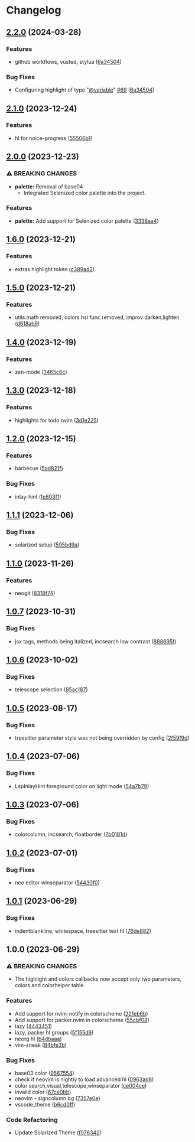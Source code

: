 # Changelog

## [2.2.0](https://github.com/maxmx03/solarized.nvim/compare/v2.1.0...v2.2.0) (2024-03-28)


### Features

* github workflows, vusted, stylua ([6a34504](https://github.com/maxmx03/solarized.nvim/commit/6a34504272cef236da45ba12ca8ef2c1b7417b36))


### Bug Fixes

* Configuring highlight of type "[@variable](https://github.com/variable)" [#69](https://github.com/maxmx03/solarized.nvim/issues/69) ([6a34504](https://github.com/maxmx03/solarized.nvim/commit/6a34504272cef236da45ba12ca8ef2c1b7417b36))

## [2.1.0](https://github.com/maxmx03/solarized.nvim/compare/v2.0.0...v2.1.0) (2023-12-24)


### Features

* hl for noice-progress ([55506b1](https://github.com/maxmx03/solarized.nvim/commit/55506b1ebbb87425ab407e7aef24d123fc6cb4ae))

## [2.0.0](https://github.com/maxmx03/solarized.nvim/compare/v1.6.0...v2.0.0) (2023-12-23)


### ⚠ BREAKING CHANGES

* **palette:** Removal of base04
    - Integrated Selenized color palette into the project.

### Features

* **palette:** Add support for Selenized color palette ([3338aa4](https://github.com/maxmx03/solarized.nvim/commit/3338aa4d9b391d803b46a15eeadc31d4e341f313))

## [1.6.0](https://github.com/maxmx03/solarized.nvim/compare/v1.5.0...v1.6.0) (2023-12-21)


### Features

* extras highlight token ([c389ad2](https://github.com/maxmx03/solarized.nvim/commit/c389ad25069c8f2d89ff034b4cbbc7b20ef5bddd))

## [1.5.0](https://github.com/maxmx03/solarized.nvim/compare/v1.4.0...v1.5.0) (2023-12-21)


### Features

* utils.math removed, colors hsl func removed, improv darken,lighten ([d618ab9](https://github.com/maxmx03/solarized.nvim/commit/d618ab9ea1a8ddbfa45dac1903f495311aa02b65))

## [1.4.0](https://github.com/maxmx03/solarized.nvim/compare/v1.3.0...v1.4.0) (2023-12-19)


### Features

* zen-mode ([3465c6c](https://github.com/maxmx03/solarized.nvim/commit/3465c6c07581d3b286dbee2c38e4038a0e09324c))

## [1.3.0](https://github.com/maxmx03/solarized.nvim/compare/v1.2.0...v1.3.0) (2023-12-18)


### Features

* highlights for todo.nvim ([3d1e225](https://github.com/maxmx03/solarized.nvim/commit/3d1e225bc14a7257381d838d5ba75c5eb17844ae))

## [1.2.0](https://github.com/maxmx03/solarized.nvim/compare/v1.1.1...v1.2.0) (2023-12-15)


### Features

* barbecue ([5ad821f](https://github.com/maxmx03/solarized.nvim/commit/5ad821f366bb9d4e519ea9f3d1be95bed6cbd736))


### Bug Fixes

* inlay-hint ([fe803f1](https://github.com/maxmx03/solarized.nvim/commit/fe803f15e0b58246e557d80fc1cfa09dd3203e3e))

## [1.1.1](https://github.com/maxmx03/solarized.nvim/compare/v1.1.0...v1.1.1) (2023-12-06)


### Bug Fixes

* solarized setup ([595bd9a](https://github.com/maxmx03/solarized.nvim/commit/595bd9a233cc23c387924769dfc3550f294d0ac8))

## [1.1.0](https://github.com/maxmx03/solarized.nvim/compare/v1.0.7...v1.1.0) (2023-11-26)


### Features

* neogit ([8318f74](https://github.com/maxmx03/solarized.nvim/commit/8318f74dc4e896e184d5c23b97de47eb6eca3faa))

## [1.0.7](https://github.com/maxmx03/solarized.nvim/compare/v1.0.6...v1.0.7) (2023-10-31)


### Bug Fixes

* jsx tags,  methods being italized, incsearch low contrast ([888695f](https://github.com/maxmx03/solarized.nvim/commit/888695fbcbb35a38e3522945cf1f217adfa3fea2))

## [1.0.6](https://github.com/maxmx03/solarized.nvim/compare/v1.0.5...v1.0.6) (2023-10-02)


### Bug Fixes

* telescope selection ([85ac187](https://github.com/maxmx03/solarized.nvim/commit/85ac187a2339b058e76d89828803fccb416de16d))

## [1.0.5](https://github.com/maxmx03/solarized.nvim/compare/v1.0.4...v1.0.5) (2023-08-17)


### Bug Fixes

* treesitter parameter style was not being overridden by config ([2f59f9d](https://github.com/maxmx03/solarized.nvim/commit/2f59f9d152a0d7f89c65c70105a5ae5803e28023))

## [1.0.4](https://github.com/maxmx03/solarized.nvim/compare/v1.0.3...v1.0.4) (2023-07-06)


### Bug Fixes

* LspInlayHint foreground color on light mode ([54a7b79](https://github.com/maxmx03/solarized.nvim/commit/54a7b797b1148b6ccab7538112e00d05db01c2c0))

## [1.0.3](https://github.com/maxmx03/solarized.nvim/compare/v1.0.2...v1.0.3) (2023-07-06)


### Bug Fixes

* colorcolumn, incsearch, floatborder ([7b0181d](https://github.com/maxmx03/solarized.nvim/commit/7b0181d72f9f1ebc5647592c0a04e31976b2b86b))

## [1.0.2](https://github.com/maxmx03/solarized.nvim/compare/v1.0.1...v1.0.2) (2023-07-01)


### Bug Fixes

* neo editor winseparator ([54430f0](https://github.com/maxmx03/solarized.nvim/commit/54430f0084956e7fd0914d2f658020aa514f0aab))

## [1.0.1](https://github.com/maxmx03/solarized.nvim/compare/v1.0.0...v1.0.1) (2023-06-29)


### Bug Fixes

* indentblankline, whitespace, treesitter text hl ([76de882](https://github.com/maxmx03/solarized.nvim/commit/76de8824aa2d64b4bce5041f06ef8ebe1848d9a4))

## 1.0.0 (2023-06-29)


### ⚠ BREAKING CHANGES

* The highlight and colors callbacks now accept only two parameters, colors and colorhelper table.

### Features

* Add support for nvim-notify in colorscheme ([221eb6b](https://github.com/maxmx03/solarized.nvim/commit/221eb6b54533fbeb2bf88daa4b521ecd4d2b4fe4))
* Add support for packer.nvim in colorscheme ([55cbf08](https://github.com/maxmx03/solarized.nvim/commit/55cbf080cc611b83a101d179cd6fb0619036ec35))
* lazy ([4443451](https://github.com/maxmx03/solarized.nvim/commit/4443451e6fda256363dd3031654d565f2116a544))
* lazy, packer hl groups ([5f155d9](https://github.com/maxmx03/solarized.nvim/commit/5f155d9991c23690e615e6c1e1484547ce2e697e))
* neorg hl ([b4dbaaa](https://github.com/maxmx03/solarized.nvim/commit/b4dbaaa35457e6d824c9d5334c17596d4995d009))
* vim-sneak ([84bfe3b](https://github.com/maxmx03/solarized.nvim/commit/84bfe3b44cfecb00d4bf45809cab7b0f48791cae))


### Bug Fixes

* base03 color ([9567554](https://github.com/maxmx03/solarized.nvim/commit/95675548f7ed9d615e38c9ea747ddb91d559fec3))
* check if neovim is nightly to load advanced hl ([0963ad8](https://github.com/maxmx03/solarized.nvim/commit/0963ad836bbf038fe774b7fa21a7f7b49daee916))
* color search,visual,telescope,winseparator ([ce004ce](https://github.com/maxmx03/solarized.nvim/commit/ce004ce2905b8b59f2068069fb3fccc7475d491d))
* invalid color ([67ce0bb](https://github.com/maxmx03/solarized.nvim/commit/67ce0bb2c31d811ed83cb5d23b179be55dd9d263))
* neovim - signcolumn bg ([7357e0e](https://github.com/maxmx03/solarized.nvim/commit/7357e0e366c8360f90bb43a3ead9d7744e65de04))
* vscode_theme ([b6cd0ff](https://github.com/maxmx03/solarized.nvim/commit/b6cd0ffc4667a10fa704ffa053066f5253d1f349))


### Code Refactoring

* Update Solarized Theme ([f076342](https://github.com/maxmx03/solarized.nvim/commit/f0763424b368ae7878d5aef33f5d1487c8fd2133))
